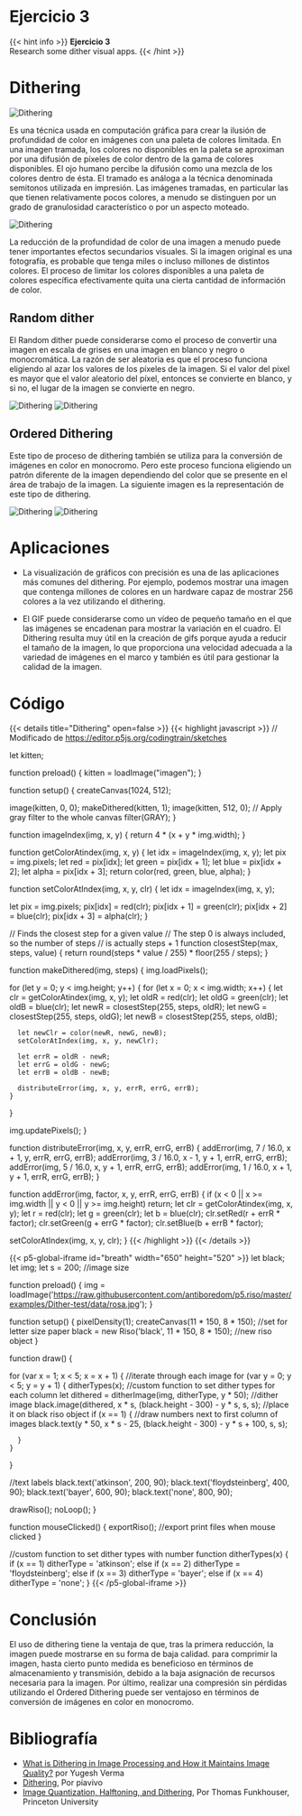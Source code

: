 # Ejercicio 3

{{< hint info >}}
**Ejercicio 3**  
Research some dither visual apps.
{{< /hint >}}
# Dithering

![Dithering](https://149695847.v2.pressablecdn.com/wp-content/uploads/2021/12/image-66.png "Reducción de la profundidad de color de una imagen.")

Es una técnica usada en computación gráfica para crear la ilusión de profundidad de color en imágenes con una paleta de colores limitada. En una imagen tramada, los colores no disponibles en la paleta se aproximan por una difusión de píxeles de color dentro de la gama de colores disponibles. El ojo humano percibe la difusión como una mezcla de los colores dentro de ésta. El tramado es análoga a la técnica denominada semitonos utilizada en impresión. Las imágenes tramadas, en particular las que tienen relativamente pocos colores, a menudo se distinguen por un grado de granulosidad característico o por un aspecto moteado.

![Dithering](https://proyectoidis.org/wp-content/uploads/2015/07/dithering.gif "Reducción de la profundidad de los colores.")

La reducción de la profundidad de color de una imagen a menudo puede tener importantes efectos secundarios visuales. Si la imagen original es una fotografía, es probable que tenga miles o incluso millones de distintos colores. El proceso de limitar los colores disponibles a una paleta de colores específica efectivamente quita una cierta cantidad de información de color.

## Random dither

El Random dither puede considerarse como el proceso de convertir una imagen en escala de grises en una imagen en blanco y negro o monocromática. La razón de ser aleatoria es que el proceso funciona eligiendo al azar los valores de los píxeles de la imagen. Si el valor del píxel es mayor que el valor aleatorio del píxel, entonces se convierte en blanco, y si no, el lugar de la imagen se convierte en negro.

![Dithering](https://149695847.v2.pressablecdn.com/wp-content/uploads/2021/12/image-68.png "Imagen original")
![Dithering](https://149695847.v2.pressablecdn.com/wp-content/uploads/2021/12/image-69.png "Random dithering")

## Ordered Dithering

Este tipo de proceso de dithering también se utiliza para la conversión de imágenes en color en monocromo. Pero este proceso funciona eligiendo un patrón diferente de la imagen dependiendo del color que se presente en el área de trabajo de la imagen. La siguiente imagen es la representación de este tipo de dithering.

![Dithering](https://149695847.v2.pressablecdn.com/wp-content/uploads/2021/12/image-72.png "Imagen original")
![Dithering](https://149695847.v2.pressablecdn.com/wp-content/uploads/2021/12/image-73.png "Ordered  Dithering")

# Aplicaciones

* La visualización de gráficos con precisión es una de las aplicaciones más comunes del dithering. Por ejemplo, podemos mostrar una imagen que contenga millones de colores en un hardware capaz de mostrar 256 colores a la vez utilizando el dithering.

* El GIF puede considerarse como un vídeo de pequeño tamaño en el que las imágenes se encadenan para mostrar la variación en el cuadro. El Dithering resulta muy útil en la creación de gifs porque ayuda a reducir el tamaño de la imagen, lo que proporciona una velocidad adecuada a la variedad de imágenes en el marco y también es útil para gestionar la calidad de la imagen.

# Código

{{< details title="Dithering" open=false >}}
{{< highlight javascript >}}
// Modificado de https://editor.p5js.org/codingtrain/sketches

let kitten;

function preload() {
  kitten = loadImage("imagen");
}

function setup() {
  createCanvas(1024, 512);

  image(kitten, 0, 0);
  makeDithered(kitten, 1);
  image(kitten, 512, 0);
  // Apply gray filter to the whole canvas
  filter(GRAY);
}

function imageIndex(img, x, y) {
  return 4 * (x + y * img.width);
}

function getColorAtindex(img, x, y) {
  let idx = imageIndex(img, x, y);
  let pix = img.pixels;
  let red = pix[idx];
  let green = pix[idx + 1];
  let blue = pix[idx + 2];
  let alpha = pix[idx + 3];
  return color(red, green, blue, alpha);
}

function setColorAtIndex(img, x, y, clr) {
  let idx = imageIndex(img, x, y);

  let pix = img.pixels;
  pix[idx] = red(clr);
  pix[idx + 1] = green(clr);
  pix[idx + 2] = blue(clr);
  pix[idx + 3] = alpha(clr);
}

// Finds the closest step for a given value
// The step 0 is always included, so the number of steps
// is actually steps + 1
function closestStep(max, steps, value) {
  return round(steps * value / 255) * floor(255 / steps);
}

function makeDithered(img, steps) {
  img.loadPixels();

  for (let y = 0; y < img.height; y++) {
    for (let x = 0; x < img.width; x++) {
      let clr = getColorAtindex(img, x, y);
      let oldR = red(clr);
      let oldG = green(clr);
      let oldB = blue(clr);
      let newR = closestStep(255, steps, oldR);
      let newG = closestStep(255, steps, oldG);
      let newB = closestStep(255, steps, oldB);

      let newClr = color(newR, newG, newB);
      setColorAtIndex(img, x, y, newClr);

      let errR = oldR - newR;
      let errG = oldG - newG;
      let errB = oldB - newB;

      distributeError(img, x, y, errR, errG, errB);
    }
  }

  img.updatePixels();
}

function distributeError(img, x, y, errR, errG, errB) {
  addError(img, 7 / 16.0, x + 1, y, errR, errG, errB);
  addError(img, 3 / 16.0, x - 1, y + 1, errR, errG, errB);
  addError(img, 5 / 16.0, x, y + 1, errR, errG, errB);
  addError(img, 1 / 16.0, x + 1, y + 1, errR, errG, errB);
}

function addError(img, factor, x, y, errR, errG, errB) {
  if (x < 0 || x >= img.width || y < 0 || y >= img.height) return;
  let clr = getColorAtindex(img, x, y);
  let r = red(clr);
  let g = green(clr);
  let b = blue(clr);
  clr.setRed(r + errR * factor);
  clr.setGreen(g + errG * factor);
  clr.setBlue(b + errB * factor);

  setColorAtIndex(img, x, y, clr);
}
{{< /highlight >}}
{{< /details >}}

{{< p5-global-iframe id="breath" width="650" height="520" >}}
let black;
let img;
let s = 200; //image size

function preload() {
  img = loadImage('https://raw.githubusercontent.com/antiboredom/p5.riso/master/examples/Dither-test/data/rosa.jpg');
}

function setup() {
  pixelDensity(1);
  createCanvas(11 * 150, 8 * 150); //set for letter size paper
  black = new Riso('black', 11 * 150, 8 * 150); //new riso object
}


function draw() {

  for (var x = 1; x < 5; x = x + 1) { //iterate through each image
    for (var y = 0; y < 5; y = y + 1) {
      ditherTypes(x); //custom function to set dither types for each column
      let dithered = ditherImage(img, ditherType, y * 50); //dither image
      black.image(dithered, x * s, (black.height - 300) - y * s, s, s); //place it on black riso object
      if (x == 1) {  //draw numbers next to first column of images
        black.text(y * 50, x * s - 25, (black.height - 300) - y * s + 100, s, s);

      }
    }
  }

  //text labels
  black.text('atkinson', 200, 90);
  black.text('floydsteinberg', 400, 90);
  black.text('bayer', 600, 90);
  black.text('none', 800, 90);
  
  drawRiso(); 
  noLoop();
}

function mouseClicked() {
  exportRiso(); //export print files when mouse clicked
}

//custom function to set dither types with number
function ditherTypes(x) { 
  if (x == 1) ditherType = 'atkinson';
  else if (x == 2) ditherType = 'floydsteinberg';
  else if (x == 3) ditherType = 'bayer';
  else if (x == 4) ditherType = 'none';
}
{{< /p5-global-iframe >}}

# Conclusión
El uso de dithering tiene la ventaja de que, tras la primera reducción, la imagen puede mostrarse en su forma de baja calidad. para comprimir la imagen, hasta cierto punto medida es beneficioso en términos de almacenamiento y transmisión, debido a la baja asignación de recursos necesaria para
la imagen. Por último, realizar una compresión sin pérdidas utilizando el Ordered Dithering puede ser
ventajoso en términos de conversión de imágenes en color en monocromo.


# Bibliografía

* [What is Dithering in Image Processing and How it Maintains Image Quality?](https://analyticsindiamag.com/what-is-dithering-in-image-processing-and-how-it-maintains-image-quality/) por Yugesh Verma
* [Dithering](https://proyectoidis.org/dithering/), Por piavivo
* [Image Quantization, Halftoning, and Dithering](https://www.cs.princeton.edu/courses/archive/fall00/cs426/lectures/dither/dither.pdf), Por Thomas Funkhouser, Princeton University